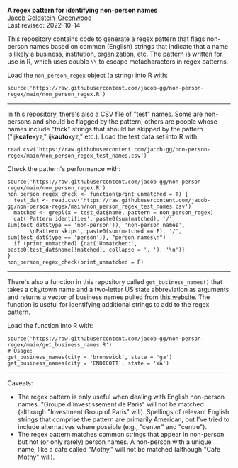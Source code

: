 **A regex pattern for identifying non-person names**  
[Jacob Goldstein-Greenwood](https://github.com/jacob-gg/)  
Last revised: 2022-10-14

This repository contains code to generate a regex pattern that flags non-person names based on common (English) strings that indicate that a name is likely a business, institution, organization, etc. The pattern is written for use in R, which uses double `\\` to escape metacharacters in regex patterns.

Load the `non_person_regex` object (a string) into R with:  

`source('https://raw.githubusercontent.com/jacob-gg/non-person-regex/main/non_person_regex.R')`

---

In this repository, there's also a CSV file of "test" names. Some are non-persons and should be flagged by the pattern; others are people whose names include "trick" strings that should be skipped by the pattern ("ijk**cafe**xyz," ijk**auto**xyz," etc.). Load the test data set into R with:

`read.csv('https://raw.githubusercontent.com/jacob-gg/non-person-regex/main/non_person_regex_test_names.csv')`

Check the pattern's performance with:

```
source('https://raw.githubusercontent.com/jacob-gg/non-person-regex/main/non_person_regex.R')
non_person_regex_check <- function(print_unmatched = T) {
  test_dat <- read.csv('https://raw.githubusercontent.com/jacob-gg/non-person-regex/main/non_person_regex_test_names.csv')
  matched <- grepl(x = test_dat$name, pattern = non_person_regex)
  cat('Pattern identifies', paste0(sum(matched), '/', sum(test_dat$type == 'non-person')), 'non-person names',
      '\nPattern skips', paste0(sum(matched == F), '/', sum(test_dat$type == 'person')), "person names\n")
  if (print_unmatched) {cat('Unmatched:', paste0(test_dat$name[!matched], collapse = ', '), '\n')}
}
non_person_regex_check(print_unmatched = F)
```

---

There's also a function in this repository called `get_business_names()` that takes a city/town name and a two-letter US state abbreviation as arguments and returns a vector of business names pulled from [this website](https://us-business.info/). The function is useful for identifying additional strings to add to the regex pattern.

Load the function into R with:

```
source('https://raw.githubusercontent.com/jacob-gg/non-person-regex/main/get_business_names.R')
# Usage:
get_business_names(city = 'brunswick', state = 'ga')
get_business_names(city = 'ENDICOTT', state = 'WA')
```

---

Caveats:

- The regex pattern is only useful when dealing with English non-person names. "Groupe d'investissement de Paris" will not be matched (although "Investment Group of Paris" will). Spellings of relevant English strings that comprise the pattern are primarily American, but I've tried to include alternatives where possible (e.g., "center" and "centre").
- The regex pattern matches common strings that appear in non-person but not (or only rarely) person names. A non-person with a unique name, like a cafe called "Mothy," will not be matched (although "Cafe Mothy" will).
